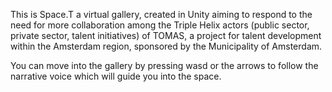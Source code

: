 This is Space.T a virtual gallery, created in Unity aiming to respond to the need for more collaboration among the Triple Helix actors (public sector, private sector, talent initiatives) of TOMAS, a project for talent development within the Amsterdam region, sponsored by the Municipality of Amsterdam.

You can move into the gallery by pressing wasd or the arrows to follow the narrative voice which will guide you into the space.

